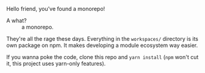 Hello friend, you've found a monorepo!

<dl>
  <dt>A what?</dt>
  <dd>a monorepo.</dd>
</dl>

They're all the rage these days. Everything in the `workspaces/` directory is its own package on npm. It makes developing a module ecosystem way easier.

If you wanna poke the code, clone this repo and `yarn install` (`npm` won't cut it, this project uses yarn-only features).
